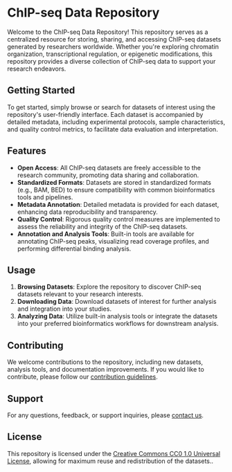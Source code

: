 # ChIP-seq Data Repository

Welcome to the ChIP-seq Data Repository! This repository serves as a centralized resource for storing, sharing, and accessing ChIP-seq datasets generated by researchers worldwide. Whether you're exploring chromatin organization, transcriptional regulation, or epigenetic modifications, this repository provides a diverse collection of ChIP-seq data to support your research endeavors.

## Getting Started

To get started, simply browse or search for datasets of interest using the repository's user-friendly interface. Each dataset is accompanied by detailed metadata, including experimental protocols, sample characteristics, and quality control metrics, to facilitate data evaluation and interpretation.

## Features

- **Open Access**: All ChIP-seq datasets are freely accessible to the research community, promoting data sharing and collaboration.
- **Standardized Formats**: Datasets are stored in standardized formats (e.g., BAM, BED) to ensure compatibility with common bioinformatics tools and pipelines.
- **Metadata Annotation**: Detailed metadata is provided for each dataset, enhancing data reproducibility and transparency.
- **Quality Control**: Rigorous quality control measures are implemented to assess the reliability and integrity of the ChIP-seq datasets.
- **Annotation and Analysis Tools**: Built-in tools are available for annotating ChIP-seq peaks, visualizing read coverage profiles, and performing differential binding analysis.

## Usage

1. **Browsing Datasets**: Explore the repository to discover ChIP-seq datasets relevant to your research interests.
2. **Downloading Data**: Download datasets of interest for further analysis and integration into your studies.
3. **Analyzing Data**: Utilize built-in analysis tools or integrate the datasets into your preferred bioinformatics workflows for downstream analysis.

## Contributing

We welcome contributions to the repository, including new datasets, analysis tools, and documentation improvements. If you would like to contribute, please follow our [contribution guidelines](CONTRIBUTING.md).

## Support

For any questions, feedback, or support inquiries, please [contact us](mailto:arbazattar1137@gmail.com).

## License

This repository is licensed under the [Creative Commons CC0 1.0 Universal License](LICENSE), allowing for maximum reuse and redistribution of the datasets..

